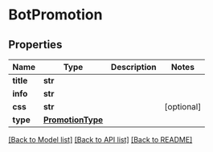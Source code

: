 # BotPromotion

## Properties
Name | Type | Description | Notes
------------ | ------------- | ------------- | -------------
**title** | **str** |  | 
**info** | **str** |  | 
**css** | **str** |  | [optional] 
**type** | [**PromotionType**](PromotionType.md) |  | 

[[Back to Model list]](../README.md#documentation-for-models) [[Back to API list]](../README.md#documentation-for-api-endpoints) [[Back to README]](../README.md)

